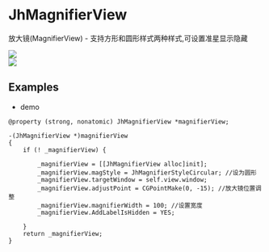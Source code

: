 # JhMagnifierView
放大镜(MagnifierView) - 支持方形和圆形样式两种样式,可设置准星显示隐藏

![](https://gitee.com/iotjh/Picture/raw/master/JhMagnifierView_01.png)  <br> 
![](https://gitee.com/iotjh/Picture/raw/master/JhMagnifierView_02.png)  <br> 

## Examples


* demo
```
@property (strong, nonatomic) JhMagnifierView *magnifierView;

-(JhMagnifierView *)magnifierView
{
    if (! _magnifierView) {
        
        _magnifierView = [[JhMagnifierView alloc]init];
        _magnifierView.magStyle = JhMagnifierStyleCircular; //设为圆形
        _magnifierView.targetWindow = self.view.window;
        _magnifierView.adjustPoint = CGPointMake(0, -15); //放大镜位置调整
        _magnifierView.magnifierWidth = 100; //设置宽度
        _magnifierView.AddLabelIsHidden = YES;
        
    }
    return _magnifierView;
}

```
